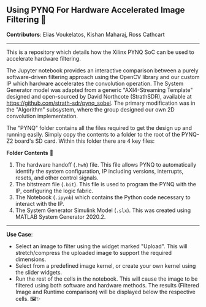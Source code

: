 ## Using PYNQ For Hardware Accelerated Image Filtering 🚀

**Contributors**: Elias Voukelatos, Kishan Maharaj, Ross Cathcart

---

This is a repository which details how the Xilinx PYNQ SoC can be used to accelerate hardware filtering.

The Jupyter notebook provides an interactive comparison between a purely software-driven filtering approach using the OpenCV library and our custom IP which hardware accelerates the convolution operation. The System Generator model was adapted from a generic "AXI4-Streaming Template" designed and open-sourced by David Northcote (StrathSDR), available at <https://github.com/strath-sdr/pynq_sobel>. The primary modification was in the "Algorithm" subsystem, where the group designed our own 2D convolution implementation.

The "PYNQ" folder contains all the files required to get the design up and running easily. Simply copy the contents to a folder to the root of the PYNQ-Z2 board's SD card. Within this folder there are 4 key files:

**Folder Contents** 📁

1. The hardware handoff (`.hwh`) file. This file allows PYNQ to automatically identify the system configuration, IP including versions, interrupts, resets, and other control signals.
2. The bitstream file (`.bit`). This file is used to program the PYNQ with the IP, configuring the logic fabric.
3. The Notebook (`.ipynb`) which contains the Python code necessary to interact with the IP.
4. The System Generator Simulink Model (`.slx`). This was created using MATLAB System Generator 2020.2.

---

**Use Case**:

- Select an image to filter using the widget marked "Upload". This will stretch/compress the uploaded image to support the required dimensions.
- Select from a predefined image kernel, or create your own kernel using the slider widgets.
- Run the rest of the cells in the notebook. This will cause the image to be filtered using both software and hardware methods. The results (Filtered Image and Runtime comparison) will be displayed below the respective cells. 🖼️✨

